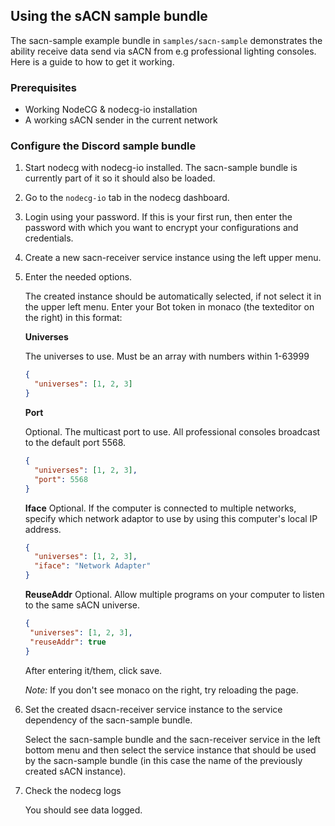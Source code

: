 ## Using the sACN sample bundle

The sacn-sample example bundle in `samples/sacn-sample` demonstrates the ability receive data send via sACN from e.g professional lighting consoles. Here is a guide to how to get it working.

### Prerequisites

- Working NodeCG & nodecg-io installation
- A working sACN sender in the current network

### Configure the Discord sample bundle

1. Start nodecg with nodecg-io installed. The sacn-sample bundle is currently part of it so it should also be loaded.

2. Go to the `nodecg-io` tab in the nodecg dashboard.

3. Login using your password. If this is your first run, then enter the password with which you want to encrypt your configurations and credentials.

4. Create a new sacn-receiver service instance using the left upper menu.

5. Enter the needed options.

   The created instance should be automatically selected, if not select it in the upper left menu. Enter your Bot token in monaco (the texteditor on the right) in this format:

   **Universes**

   The universes to use. Must be an array with numbers within 1-63999

   ```json
   {
     "universes": [1, 2, 3]
   }
   ```

   **Port**

   Optional. The multicast port to use. All professional consoles broadcast to the default port 5568.

   ```json
   {
     "universes": [1, 2, 3],
     "port": 5568
   }
   ```

   **Iface**
   Optional. If the computer is connected to multiple networks, specify which network adaptor to use by using this computer's local IP address.

   ```json
   {
     "universes": [1, 2, 3],
     "iface": "Network Adapter"
   }
   ```

   **ReuseAddr**
   Optional. Allow multiple programs on your computer to listen to the same sACN universe.

    ```json
   {
     "universes": [1, 2, 3],
     "reuseAddr": true
   }
   ```

   After entering it/them, click save.

   _Note:_ If you don't see monaco on the right, try reloading the page.

6. Set the created dsacn-receiver service instance to the service dependency of the sacn-sample bundle.

   Select the sacn-sample bundle and the sacn-receiver service in the left bottom menu and then select the service instance that should be used by the sacn-sample bundle (in this case the name of the previously created sACN instance).

7. Check the nodecg logs

   You should see data logged.
